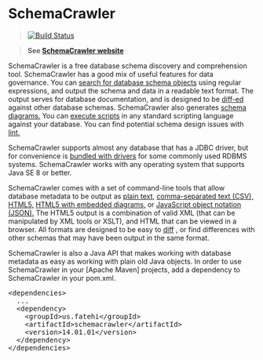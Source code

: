 # SchemaCrawler

> [![Build Status](https://travis-ci.org/sualeh/SchemaCrawler.svg?branch=master)](https://travis-ci.org/sualeh/SchemaCrawler)

> **See [SchemaCrawler website](http://sualeh.github.io/SchemaCrawler/)** 

SchemaCrawler is a free database schema discovery and comprehension tool. SchemaCrawler has a good mix of useful features for data governance. You can [search for database schema objects](http://sualeh.github.io/SchemaCrawler/schemacrawler_grep.html) using regular expressions, and output the schema and data in a readable text format. The output serves for database documentation, and is designed to be [diff-ed](http://en.wikipedia.org/wiki/Diff) against other database schemas. SchemaCrawler also generates [schema diagrams.](http://sualeh.github.io/SchemaCrawler/diagramming.html) You can [execute scripts](http://sualeh.github.io/SchemaCrawler/scripting.html) in any standard scripting language against your database. You can find potential schema design issues with [lint.](http://sualeh.github.io/SchemaCrawler/lint.html)

SchemaCrawler supports almost any database that has a JDBC driver, but for convenience is [bundled with drivers](http://sualeh.github.io/SchemaCrawler/database-support.html) for some commonly used RDBMS systems. SchemaCrawler works with any operating system that supports Java SE 8 or better.

SchemaCrawler comes with a set of command-line tools that allow database
metadata to be output as [plain text,](http://sualeh.github.io/SchemaCrawler/snapshot-examples/snapshot.text) 
[comma-separated text (CSV),](http://sualeh.github.io/SchemaCrawler/snapshot-examples/snapshot.csv) 
[HTML5,](http://sualeh.github.io/SchemaCrawler/snapshot-examples/snapshot.html)
[HTML5 with embedded diagrams,](http://sualeh.github.io/SchemaCrawler/snapshot-examples/snapshot.htmlx) or 
[JavaScript object notation (JSON).](http://sualeh.github.io/SchemaCrawler/snapshot-examples/snapshot.json)
The HTML5 output is a combination of valid XML (that
can be manipulated by XML tools or XSLT), and HTML that can be viewed in a
browser. All formats are designed to be easy to
[diff](http://en.wikipedia.org/wiki/Diff) , or find differences with other
schemas that may have been output in the same format.

SchemaCrawler is also a Java API that makes working with database metadata as
easy as working with plain old Java objects. In order to use SchemaCrawler in your [Apache Maven] projects, add a dependency to SchemaCrawler in your pom.xml.

<div class="source"><pre>
&lt;dependencies&gt;
  ...
  &lt;dependency&gt;
    &lt;groupId&gt;us.fatehi&lt;/groupId&gt;
    &lt;artifactId&gt;schemacrawler&lt;/artifactId&gt;
    &lt;version&gt;14.01.01&lt;/version&gt;
  &lt;/dependency&gt;
&lt;/dependencies&gt;
</pre></div>


